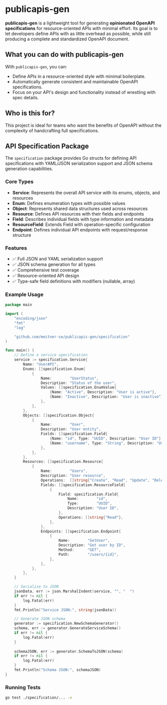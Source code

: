 # publicapis-gen

**publicapis-gen** is a lightweight tool for generating **opinionated OpenAPI specifications** for resource-oriented APIs with minimal effort. Its goal is to let developers define APIs with as little overhead as possible, while still producing a complete and standardized OpenAPI document.

## What you can do with publicapis-gen

With `publicapis-gen`, you can:

* Define APIs in a resource-oriented style with minimal boilerplate.
* Automatically generate consistent and maintainable OpenAPI specifications.
* Focus on your API's design and functionality instead of wrestling with spec details.

## Who is this for?

This project is ideal for teams who want the benefits of OpenAPI without the complexity of handcrafting full specifications.

## API Specification Package

The `specification` package provides Go structs for defining API specifications with YAML/JSON serialization support and JSON schema generation capabilities.

### Core Types

* **Service**: Represents the overall API service with its enums, objects, and resources
* **Enum**: Defines enumeration types with possible values
* **Object**: Represents shared data structures used across resources
* **Resource**: Defines API resources with their fields and endpoints
* **Field**: Describes individual fields with type information and metadata
* **ResourceField**: Extends Field with operation-specific configuration
* **Endpoint**: Defines individual API endpoints with request/response structure

### Features

* ✅ Full JSON and YAML serialization support
* ✅ JSON schema generation for all types
* ✅ Comprehensive test coverage
* ✅ Resource-oriented API design
* ✅ Type-safe field definitions with modifiers (nullable, array)

### Example Usage

```go
package main

import (
    "encoding/json"
    "fmt"
    "log"

    "github.com/meitner-se/publicapis-gen/specification"
)

func main() {
    // Define a service specification
    service := specification.Service{
        Name: "UserAPI",
        Enums: []specification.Enum{
            {
                Name:        "UserStatus",
                Description: "Status of the user",
                Values: []specification.EnumValue{
                    {Name: "Active", Description: "User is active"},
                    {Name: "Inactive", Description: "User is inactive"},
                },
            },
        },
        Objects: []specification.Object{
            {
                Name:        "User",
                Description: "User entity",
                Fields: []specification.Field{
                    {Name: "id", Type: "UUID", Description: "User ID"},
                    {Name: "username", Type: "String", Description: "Username"},
                },
            },
        },
        Resources: []specification.Resource{
            {
                Name:        "Users",
                Description: "User resource",
                Operations:  []string{"Create", "Read", "Update", "Delete"},
                Fields: []specification.ResourceField{
                    {
                        Field: specification.Field{
                            Name:        "id",
                            Type:        "UUID",
                            Description: "User ID",
                        },
                        Operations: []string{"Read"},
                    },
                },
                Endpoints: []specification.Endpoint{
                    {
                        Name:        "GetUser",
                        Description: "Get user by ID",
                        Method:      "GET",
                        Path:        "/users/{id}",
                    },
                },
            },
        },
    }

    // Serialize to JSON
    jsonData, err := json.MarshalIndent(service, "", "  ")
    if err != nil {
        log.Fatal(err)
    }
    fmt.Println("Service JSON:", string(jsonData))

    // Generate JSON schema
    generator := specification.NewSchemaGenerator()
    schema, err := generator.GenerateServiceSchema()
    if err != nil {
        log.Fatal(err)
    }
    
    schemaJSON, err := generator.SchemaToJSON(schema)
    if err != nil {
        log.Fatal(err)
    }
    fmt.Println("Schema JSON:", schemaJSON)
}
```

### Running Tests

```bash
go test ./specification/... -v
```